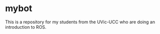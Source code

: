 # mybot

This is a repository for my students from the UVic-UCC who are doing an introduction to ROS.
